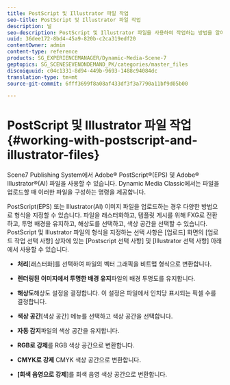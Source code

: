 ```yaml
---
title: PostScript 및 Illustrator 파일 작업
seo-title: PostScript 및 Illustrator 파일 작업
description: 널
seo-description: PostScript 및 Illustrator 파일을 사용하여 작업하는 방법을 알아봅니다.
uuid: 36dee172-8bd4-45a9-820b-c2ca319edf20
contentOwner: admin
content-type: reference
products: SG_EXPERIENCEMANAGER/Dynamic-Media-Scene-7
geptopics: SG_SCENESEVENONDEMAND_PK/categories/master_files
discoiquuid: c04c1331-8d94-449b-9693-1488c94084dc
translation-type: tm+mt
source-git-commit: 6fff3699f8a08af433df3f3a7790a11bf9d05b00

---
```



# PostScript 및 Illustrator 파일 작업{#working-with-postscript-and-illustrator-files}

Scene7 Publishing System에서 Adobe® PostScript®(EPS) 및 Adobe® Illustrator®(AI) 파일을 사용할 수 있습니다. Dynamic Media Classic에서는 파일을 업로드할 때 이러한 파일을 구성하는 명령을 제공합니다.

PostScript(EPS) 또는 Illustrator(AI) 이미지 파일을 업로드하는 경우 다양한 방법으로 형식을 지정할 수 있습니다. 파일을 래스터화하고, 템플릿 게시를 위해 FXG로 전환하고, 투명 배경을 유지하고, 해상도를 선택하고, 색상 공간을 선택할 수 있습니다. PostScript 및 Illustrator 파일의 형식을 지정하는 선택 사항은 [업로드] 화면의 [업로드 작업 선택 사항] 상자에 있는 [Postscript 선택 사항] 및 [Illustrator 선택 사항] 아래에서 사용할 수 있습니다.

* **처리**[래스터화]를 선택하여 파일의 벡터 그래픽을 비트맵 형식으로 변환합니다.

* **렌더링된 이미지에서 투명한 배경 유지**&#x200B;파일의 배경 투명도를 유지합니다.

* **해상도**&#x200B;해상도 설정을 결정합니다. 이 설정은 파일에서 인치당 표시되는 픽셀 수를 결정합니다.

* **색상 공간**[색상 공간] 메뉴를 선택하고 색상 공간을 선택합니다.

* **자동 감지**&#x200B;파일의 색상 공간을 유지합니다.

* **RGB로 강제**&#x200B;를 RGB 색상 공간으로 변환합니다.

* **CMYK로 강제** CMYK 색상 공간으로 변환합니다.

* **[회색 음영으로 강제**]를 회색 음영 색상 공간으로 변환합니다.
